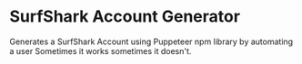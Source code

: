 # SurfShark Account Generator
Generates a SurfShark Account using Puppeteer npm library by automating a user
Sometimes it works sometimes it doesn't.